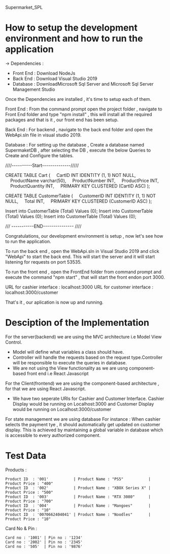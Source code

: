 Supermarket_SPL

# How to setup the development environment and how to run the application

-> Dependencies : 
 - Front End :  Download NodeJs
 - Back End  :  Download Visual Studio 2019
 - Database  :  DownloadMicrosoft Sql Server and Microsoft Sql Server Management Studio 

Once the Dependencies are installed , it's time to setup each of them.

Front End : From the command prompt open the project folder , navigate to Front End folder and type "npm install" , this will install all the required packages and that is it , our front end has been setup.

Back End : For backend , navigate to the back end folder and open the WebApi.sln file in visual studio 2019.

Database : For setting up the database , Create a database named SupermaketDB , after selecting the DB , execute the below Queries to Create and Configure the tables.

////----------Start--------------/////

CREATE TABLE Cart (
    CartID INT IDENTITY (1, 1) NOT NULL,
    ProductName varchar(50),
    ProductNumber INT,
    ProductPrice INT,
    ProductQuantity INT,
    PRIMARY KEY CLUSTERED (CartID ASC)
);  

CREATE TABLE CustomerTable (
    CustomerID INT IDENTITY (1, 1) NOT NULL,
    Total INT,
    PRIMARY KEY CLUSTERED (CustomerID ASC)
);

Insert into CustomerTable (Total) Values (0);
Insert into CustomerTable (Total) Values (0);
Insert into CustomerTable (Total) Values (0);

/// -----------END--------------- //// 

Congratulations, our development environment is setup , now let's see how to run the application. 

To run the back end , open the WebApi.sln in Visual Studio 2019 and click "WebApi" to start the back end. This will start the server and it will start listening for requests on port 53535.

To run the front end , open the FrontEnd folder from command prompt and execute the command "npm start" , that will start the front endon port 3000.

URL for cashier interface : localhost:3000
URL for customer interface : localhost:3000/customer

That's it , our aplication is now up and running.

# Desciption of the Implementation

For the server(backend) we are using the MVC architecture i.e Model View Control. 

 - Model will define what variables a class should have. 
 - Controller will handle the requests based on the request type.Controller will be responsible to execute the queries in database.
 - We are not using the View functionality as we are usng component-based front end i.e React Javascript

 For the Client(frontend) we are using the component-based architecture , for that we are using React Javascript.
 - We have two seperate URls for Cashier and Customer Interface. Cashier Display would be running on Localhost:3000 and Customer Display would be running on Localhost:3000/customer

 For state management we are using database For instance : When cashier selects the payment tye , it should automatically get updated on customer display. This is achieved by maintaining a global variable in database which is accessible to every authorized component.

 # Test Data
 Products : 

    Product ID  : '001'           | Product Name : "PS5"           | Product Price : "400"
    Product ID  : '002'           | Product Name : "XBOX Series X" | Product Price : "500"
    Product ID  : '003'           | Product Name : "RTX 3080"      | Product Price : "700"
    Product ID  : '004'           | Product Name : "Mangoes"       | Product Price : "10"
    Product ID  : '0070662404041' | Product Name : "Noodles"       | Product Price : "10"

Card No & Pin :

    Card no : '1001' | Pin no : '1234'
    Card no : '2002' | Pin no : '2345'
    Card no : '505'  | Pin no : '9876'

